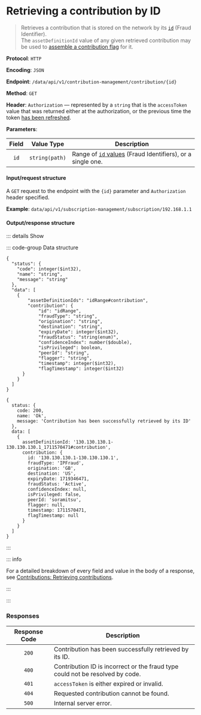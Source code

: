 # Retrieving a contribution by ID

> Retrieves a contribution that is stored on the network by its [`id`](../../overview/contributions.md#retrieving-contributions) (Fraud Identifier).\
> The `assetDefinitionId` value of any given retrieved contribution may be used to [assemble a contribution flag](assembling-a-contribution-flag.md) for it.

**Protocol**: `HTTP`

**Encoding**: `JSON`

**Endpoint**: `/data/api/v1/contribution-management/contribution/{id}`

**Method**: `GET`

**Header**: `Authorization` — represented by a `string` that is the `accessToken` value that was returned either at the authorization, or the previous time the token [has been refreshed](../auth-controller/refreshing-authentication-tokens.md).

**Parameters**:

| Field | Value Type | Description |
| :-: | --- | --- |
| `id` | `string(path)` | Range of [`id` values](../../overview/contributions.md#retrieving-contributions) (Fraud Identifiers), or a single one. |

#### Input/request structure

A `GET` request to the endpoint with the `{id}` parameter and `Authorization` header specified.

**Example**: `data/api/v1/subscription-management/subscription/192.168.1.1`

#### Output/response structure

::: details Show

::: code-group Data structure

```json5 [Structure]
{
  "status": {
    "code": integer($int32),
    "name": "string",
    "message": "string"
  },
  "data": [
    {
        "assetDefinitionIds": "idRange#contribution",
        "contribution": {
            "id": "idRange",
            "fraudType": "string",
            "origination": "string",
            "destination": "string",
            "expiryDate": integer($int32),
            "fraudStatus": "string(enum)",
            "confidenceIndex": number($double),
            "isPrivileged": boolean,
            "peerId": "string",
            "flagger": "string",
            "timestamp": integer($int32),
            "flagTimestamp": integer($int32)
      }
    }
  ]
}
```

```json5 [Example]
{
  status: {
    code: 200,
    name: 'Ok',
    message: 'Contribution has been successfully retrieved by its ID'
  },
  data: [
    {
      assetDefinitionId: '130.130.130.1-130.130.130.1_1711570471#contribution',
      contribution: {
        id: '130.130.130.1-130.130.130.1',
        fraudType: 'IPFraud',
        origination: 'GB',
        destination: 'US',
        expiryDate: 1719346471,
        fraudStatus: 'Active',
        confidenceIndex: null,
        isPrivileged: false,
        peerId: 'soramitsu',
        flagger: null,
        timestamp: 1711570471,
        flagTimestamp: null
      }
    }
  ]
}
```

:::

::: info

For a detailed breakdown of every field and value in the body of a response, see [Contributions: Retrieving contributions](../../overview/contributions.md#retrieving-contributions).

:::

:::

### Responses

| Response Code | Description |
| :-: | --- |
| `200` | Contribution has been successfully retrieved by its ID. |
| `400` | Contribution ID is incorrect or the fraud type could not be resolved by code. |
| `401` | `accessToken` is either expired or invalid. |
| `404` | Requested contribution cannot be found. |
| `500` | Internal server error. |
